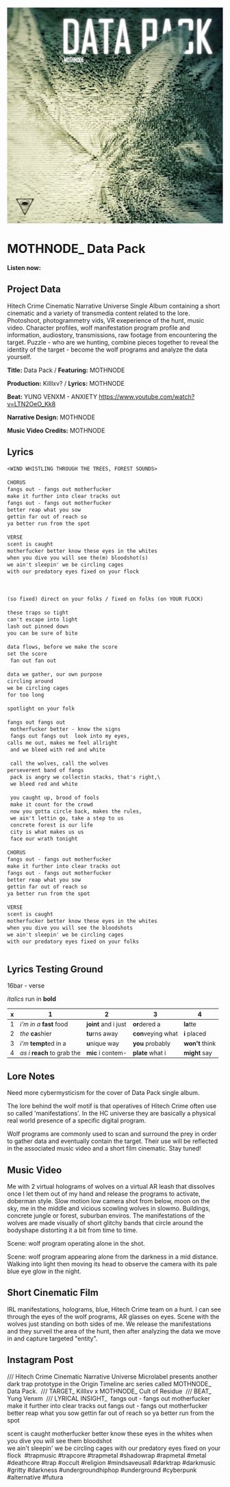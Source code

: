 ![](mothnode-datapack.png)

# MOTHNODE_ Data Pack

**Listen now:** 

## Project Data

Hitech Crime Cinematic Narrative Universe Single Album containing a short cinematic and a variety of transmedia content related to the lore. Photoshoot, photogrammetry vids, VR exeperience of the hunt, music video. Character profiles, wolf manifestation program profile and information, audiostory, transmissions, raw footage from encountering the target. Puzzle - who are we hunting, combine pieces together to reveal the identity of the target - become the wolf programs and analyze the data yourself.

**Title:** Data Pack / **Featuring:** MOTHNODE

**Production:** Killlxv?  / **Lyrics:** MOTHNODE

**Beat:** YUNG VENXM - ANXIETY https://www.youtube.com/watch?v=LTN2OeO_Kk8

**Narrative Design:** MOTHNODE

**Music Video Credits:** MOTHNODE

## Lyrics

```
<WIND WHISTLING THROUGH THE TREES, FOREST SOUNDS>

CHORUS
fangs out - fangs out motherfucker 
make it further into clear tracks out 
fangs out - fangs out motherfucker 
better reap what you sow
gettin far out of reach so 
ya better run from the spot

VERSE
scent is caught
motherfucker better know these eyes in the whites 
when you dive you will see the(m) bloodshot(s)   
we ain't sleepin' we be circling cages 
with our predatory eyes fixed on your flock



(so fixed) direct on your folks / fixed on folks (on YOUR FLOCK)

these traps so tight 
can't escape into light
lash out pinned down
you can be sure of bite

data flows, before we make the score
set the score
 fan out fan out

data we gather, our own purpose
circling around
we be circling cages
for too long

spotlight on your folk

fangs out fangs out 
 motherfucker better - know the signs 
 fangs out fangs out  look into my eyes, 
calls me out, makes me feel allright   
 and we bleed with red and white
 
 call the wolves, call the wolves
perseverent band of fangs
 pack is angry we collectin stacks, that's right,\
 we bleed red and white
 
 you caught up, brood of fools
 make it count for the crowd
 now you gotta circle back, makes the rules,
 we ain't lettin go, take a step to us
 concrete forest is our life
 city is what makes us us
 face our wrath tonight
 
CHORUS
fangs out - fangs out motherfucker 
make it further into clear tracks out 
fangs out - fangs out motherfucker 
better reap what you sow
gettin far out of reach so 
ya better run from the spot

VERSE
scent is caught
motherfucker better know these eyes in the whites 
when you dive you will see the bloodshots   
we ain't sleepin' we be circling cages 
with our predatory eyes fixed on your folks
 
```

## Lyrics Testing Ground

16bar - verse

*italics* run in
**bold**

| x | 1 | 2 | 3 | 4 |
|---|---|---|---|---|
| 1 | *i'm in a* **fast** food | **joint** and i just  | **or**dered a  | **la**tte  |
| 2 | *the* **ca**shier | **tu**rns away  |  **con**veying what |  **i** placed |
| 3 | *i'm* **tempt**ed in a | **u**nique way  |  **you** probably |  **won't** think |
| 4 | *as i* **reach** to grab the |  **mic** i contem-  | **plate** what i | **might** say |

## Lore Notes

Need more cybermysticism for the cover of Data Pack single album. 

The lore behind the wolf motif is that operatives of Hitech Crime often use so called 'manifestations'. In the HC universe they are basically a physical real world presence of a specific digital program. 

Wolf programs are commonly used to scan and surround the prey in order to gather data and eventually contain the target. Their use will be reflected in the associated music video and a short film cinematic. Stay tuned!

## Music Video

Me with 2 virtual holograms of wolves on a virtual AR leash that dissolves once I let them out of my hand and release the programs to activate, doberman style. Slow motion low camera shot from below, moon on the sky, me in the middle and vicious scowling wolves in slowmo. Buildings, concrete jungle or forest, suburban enviros. The manifestations of the wolves are made visually of short glitchy bands that circle around the bodyshape distorting it a bit from time to time. 

Scene: wolf program operating alone in the shot.

Scene: wolf program appearing alone from the darkness in a mid distance. Walking into light then moving its head to observe the camera with its pale blue eye glow in the night.

## Short Cinematic Film

IRL manifestations, holograms, blue, Hitech Crime team on a hunt. I can see through the eyes of the wolf programs, AR glasses on eyes. Scene with the wolves just standing on both sides of me. We release the manifestations and they surveil the area of the hunt, then after analyzing the data we move in and capture targeted "entity".

## Instagram Post

/// Hitech Crime Cinematic Narrative Universe Microlabel presents another dark trap prototype in the Origin Timeline arc series called MOTHNODE_ Data Pack.
⁣⁣
⁣⁣⁣⁣⁣⁣/// TARGET_ Killlxv x MOTHNODE_ Cult of Residue⁣⁣
⁣⁣
⁣⁣⁣⁣⁣⁣/// BEAT_ Yung Venxm
⁣⁣
⁣⁣/// LYRICAL INSIGHT_⁣⁣⁣
⁣
fangs out - fangs out motherfucker 
make it further into clear tracks out 
fangs out - fangs out motherfucker 
better reap what you sow
gettin far out of reach so 
ya better run from the spot

scent is caught
motherfucker better know these eyes in the whites 
when you dive you will see them bloodshot  
we ain't sleepin' we be circling cages 
with our predatory eyes fixed on your flock
⁣⁣
#trapmusic #trapcore #trapmetal #shadowrap #rapmetal #metal #deathcore #trap #occult #religion #mindsaveusall #darktrap #darkmusic #gritty #darkness #undergroundhiphop #underground #cyberpunk #alternative #futura
